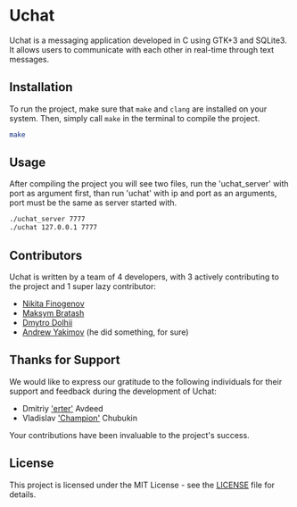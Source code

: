 # Uchat

Uchat is a messaging application developed in C using GTK+3 and SQLite3. It allows users to communicate with each other in real-time through text messages.

## Installation

To run the project, make sure that `make` and `clang` are installed on your system. Then, simply call `make` in the terminal to compile the project.
```bash
make
```

## Usage

After compiling the project you will see two files, run the 'uchat_server' with port as argument first, than run 'uchat' with ip and port as an arguments, port must be the same as server started with.

```bash
./uchat_server 7777
./uchat 127.0.0.1 7777
```

## Contributors

Uchat is written by a team of 4 developers, with 3 actively contributing to the project and 1 super lazy contributor:

- [Nikita Finogenov](https://github.com/nikFinogenov)
- [Maksym Bratash](https://github.com/kitska)
- [Dmytro Dolhii](https://github.com/DMYTRO-DOLHII)
- [Andrew Yakimov](https://github.com/WoCCeR) (he did something, for sure)

## Thanks for Support

We would like to express our gratitude to the following individuals for their support and feedback during the development of Uchat:

- Dmitriy ['erter'](https://steamcommunity.com/profiles/76561199014577745) Avdeed 
- Vladislav ['Champion'](https://steamcommunity.com/profiles/76561199022185683) Chubukin

Your contributions have been invaluable to the project's success.

## License

This project is licensed under the MIT License - see the [LICENSE](LICENSE) file for details.
